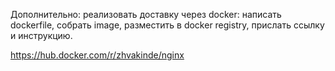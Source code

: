  Дополнительно:
реализовать доставку через docker: написать dockerfile, собрать image, разместить в docker registry, прислать ссылку и инструкцию.

https://hub.docker.com/r/zhvakinde/nginx
